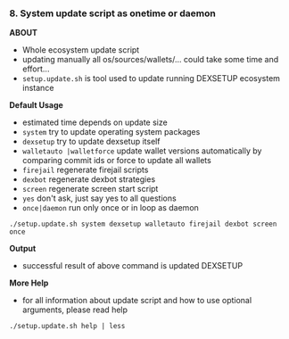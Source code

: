 ### 8. System update script as onetime or daemon

**ABOUT**
  * Whole ecosystem update script
  * updating manually all os/sources/wallets/... could take some time and effort...
  * `setup.update.sh` is tool used to update running DEXSETUP ecosystem instance

**Default Usage**
  * estimated time depends on update size
  * `system` try to update operating system packages
  * `dexsetup` try to update dexsetup itself
  * `walletauto |walletforce` update wallet versions automatically by comparing commit ids or force to update all wallets
  * `firejail` regenerate firejail scripts
  * `dexbot` regenerate dexbot strategies
  * `screen` regenerate screen start script
  * `yes` don't ask, just say yes to all questions
  * `once|daemon` run only once or in loop as daemon
```
./setup.update.sh system dexsetup walletauto firejail dexbot screen once
```

**Output**
  * successful result of above command is updated DEXSETUP
    
**More Help**
  * for all information about update script and how to use optional arguments, please read help
```
./setup.update.sh help | less
```
